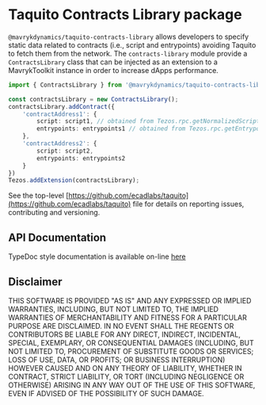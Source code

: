 # Taquito Contracts Library package

`@mavrykdynamics/taquito-contracts-library` allows developers to specify static data related to contracts (i.e., script and entrypoints) avoiding Taquito to fetch them from the network. The `contracts-library` module provide a `ContractsLibrary` class that can be injected as an extension to a MavrykToolkit instance in order to increase dApps performance.

```ts
import { ContractsLibrary } from '@mavrykdynamics/taquito-contracts-library';

const contractsLibrary = new ContractsLibrary();
contractsLibrary.addContract({
    'contractAddress1': {
        script: script1, // obtained from Tezos.rpc.getNormalizedScript('contractAddress1')
        entrypoints: entrypoints1 // obtained from Tezos.rpc.getEntrypoints('contractAddress1')
    },
    'contractAddress2': {
        script: script2,
        entrypoints: entrypoints2
    }
})
Tezos.addExtension(contractsLibrary);
```

See the top-level [https://github.com/ecadlabs/taquito](https://github.com/ecadlabs/taquito) file for details on reporting issues, contributing and versioning.

## API Documentation

TypeDoc style documentation is available on-line [here](https://taquito.mavryk.org/typedoc/modules/_taquito_http_utils.html)

## Disclaimer

THIS SOFTWARE IS PROVIDED "AS IS" AND ANY EXPRESSED OR IMPLIED WARRANTIES, INCLUDING, BUT NOT LIMITED TO, THE IMPLIED WARRANTIES OF MERCHANTABILITY AND FITNESS FOR A PARTICULAR PURPOSE ARE DISCLAIMED. IN NO EVENT SHALL THE REGENTS OR CONTRIBUTORS BE LIABLE FOR ANY DIRECT, INDIRECT, INCIDENTAL, SPECIAL, EXEMPLARY, OR CONSEQUENTIAL DAMAGES (INCLUDING, BUT NOT LIMITED TO, PROCUREMENT OF SUBSTITUTE GOODS OR SERVICES; LOSS OF USE, DATA, OR PROFITS; OR BUSINESS INTERRUPTION) HOWEVER CAUSED AND ON ANY THEORY OF LIABILITY, WHETHER IN CONTRACT, STRICT LIABILITY, OR TORT (INCLUDING NEGLIGENCE OR OTHERWISE) ARISING IN ANY WAY OUT OF THE USE OF THIS SOFTWARE, EVEN IF ADVISED OF THE POSSIBILITY OF SUCH DAMAGE.
